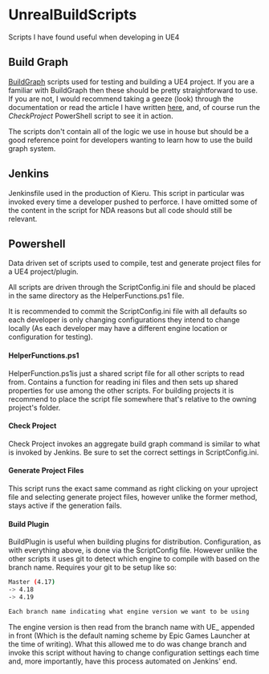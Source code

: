 # UnrealBuildScripts
Scripts I have found useful when developing in UE4



## Build Graph

[BuildGraph](https://docs.unrealengine.com/latest/INT/Programming/Development/BuildGraph/) scripts used for testing and building a UE4 project. If you are a familiar with BuildGraph then these should be pretty straightforward to use. If you are not, I would recommend taking a geeze (look) through the documentation or read the article I have written [here](http://jackknobel.com/How-To/BuildGraph), and, of course run the *CheckProject* PowerShell script to see it in action.

The scripts don't contain all of the logic we use in house but should be a good reference point for developers wanting to learn how to use the build graph system.



## Jenkins

Jenkinsfile used in the production of Kieru. This script in particular was invoked every time a developer pushed to perforce. I have omitted some of the content in the script for NDA reasons but all code should still be relevant.



## Powershell

Data driven set of scripts used to compile, test and generate project files for a UE4 project/plugin.

All scripts are driven through the ScriptConfig.ini file and should be placed in the same directory as the HelperFunctions.ps1 file.

It is recommended to commit the ScriptConfig.ini file with all defaults so each developer is only changing configurations they intend to change locally (As each developer may have a different engine location or configuration for testing).



#### HelperFunctions.ps1

HelperFunction.ps1is just a shared script file for all other scripts to read from. Contains a function for reading ini files and then sets up shared properties for use among the other scripts. For building projects it is recommend to place the script file somewhere that's relative to the owning project's folder. 



#### Check Project

Check Project invokes an aggregate build graph command is similar to what is invoked by Jenkins. Be sure to set the correct settings in ScriptConfig.ini.



#### Generate Project Files

This script runs the exact same command as right clicking on your uproject file and selecting generate project files, however unlike the former method, stays active if the generation fails.



#### Build Plugin

BuildPlugin is useful when building plugins for distribution. Configuration, as with everything above, is done via the ScriptConfig file. However unlike the other scripts it uses git to detect which engine to compile with based on the branch name. Requires your git to be setup like so:

```sh
Master (4.17)
-> 4.18
-> 4.19

Each branch name indicating what engine version we want to be using
```

The engine version is then read from the branch name with UE_ appended in front (Which is the default naming scheme by Epic Games Launcher at the time of writing). What this allowed me to do was change branch and invoke this script without having to change configuration settings each time and, more importantly, have this process automated on Jenkins' end. 